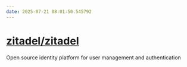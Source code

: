 ```yaml
---
date: 2025-07-21 08:01:50.545792
---
```


# [zitadel/zitadel](https://github.com/zitadel/zitadel)

Open source identity platform for user management and authentication